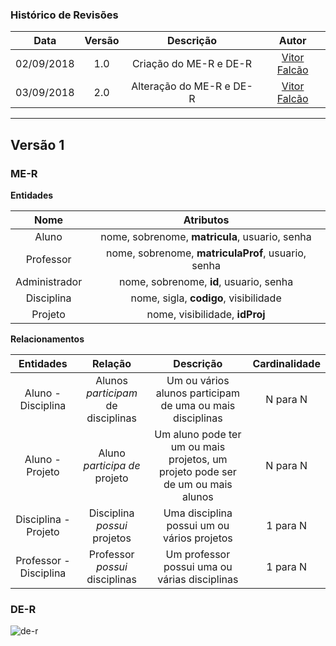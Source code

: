 ### Histórico de Revisões

| Data       | Versão | Descrição            |         Autor             |
|:----------:|:------:|:--------------------:|:-------------------------:|
| 02/09/2018 | 1.0 | Criação do ME-R e DE-R  | [Vitor Falcão](https://github.com/vitorfhc) |
| 03/09/2018 | 2.0 | Alteração do ME-R e DE-R  | [Vitor Falcão](https://github.com/vitorfhc) |

---

## Versão 1

### ME-R

**Entidades**

|Nome|Atributos|
|:--:|:--:|
|Aluno|nome, sobrenome, **matricula**, usuario, senha|
|Professor|nome, sobrenome, **matriculaProf**, usuario, senha|
|Administrador|nome, sobrenome, **id**, usuario, senha|
|Disciplina|nome, sigla, **codigo**, visibilidade|
|Projeto|nome, visibilidade, **idProj**|

**Relacionamentos**

|Entidades|Relação|Descrição|Cardinalidade|
|:---:|:---:|:---:|:---:|
|Aluno - Disciplina|Alunos _participam_ de disciplinas|Um ou vários alunos participam de uma ou mais disciplinas|N para N|
|Aluno - Projeto|Aluno _participa de_ projeto|Um aluno pode ter um ou mais projetos, um projeto pode ser de um ou mais alunos|N para N|
|Disciplina - Projeto|Disciplina _possui_ projetos|Uma disciplina possui um ou vários projetos|1 para N|
|Professor - Disciplina|Professor _possui_ disciplinas|Um professor possui uma ou várias disciplinas|1 para N|

### DE-R
![de-r](https://github.com/Desenho2018-2/GitPub/blob/master/docs/images/de-r-v2.png?raw=true)
